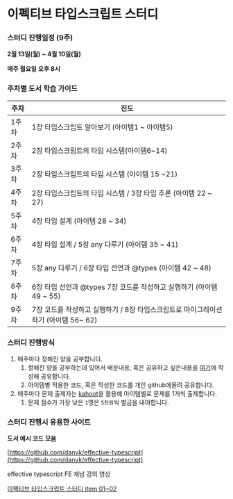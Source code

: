 # 이펙티브 타입스크립트 스터디

### 스터디 진행일정 (9주)

**2월 13일(월) ~ 4월 10일(월)**

**매주 월요일 오후 8시**

### 주차별 도서 **학습** 가이드


| 주차 | 진도 |
| --- | --- |
| 1주차 | 1장 타입스크립트 알아보기 (아이템1 ~ 아이템5)|
| 2주차 | 2장 타입스크립트의 타입 시스템(아이템6~14) |
| 3주차 | 2장 타입스크립트의 타입 시스템  (아이템 15 ~21)  |
| 4주차 | 2장 타입스크립트의 타입 시스템 / 3장 타입 추론  (아이템 22 ~ 27) |
| 5주차 | 4장 타입 설계 (아이템 28 ~ 34) |
| 6주차 | 4장 타입 설계 / 5장 any 다루기 (아이템 35 ~ 41)  |
| 7주차 | 5장 any 다루기 / 6장 타입 선언과 @types   (아이템 42 ~ 48)|
| 8주차 | 6장 타입 선언과 @types 7장 코드를 작성하고 실행하기 (아이템 49 ~ 55) |
| 9주차 | 7장 코드를 작성하고 실행하기 / 8장 타입스크립트로 마이그레이션 하기 (아이템 56~ 62) |

### 스터디 진행방식

1. 매주마다 정해진 양을 공부합니다.
    1. 정해진 양을 공부하는데 있어서 배운내용, 혹은 공유하고 싶은내용을 [여기](https://www.notion.so/a3dce1d0e69c4d0c9332fa1bac1372ba)에 작성해 공유합니다.
    2. 아이템별 적용한 코드, 혹은 작성한 코드를 개인 github에올려 공유합니다.
2. 매주마다 문제 출제자는 [kahoot](https://kahoot.com/)을 활용해 아이템별로 문제를 1개씩 출제합니다.
    1. 문제 점수가 가장 낮은 `1`명은 `5천원`씩 벌금을 내야합니다.


### 스터디 진행시 유용한 사이트

**도서 예시 코드 모음**

[https://github.com/danvk/effective-typescript](https://github.com/danvk/effective-typescript)

effective typescript FE 재남 강의 영상

[이펙티브 타입스크립트 스터디 item 01~02](https://www.youtube.com/watch?v=O4-8lQOZ2Tg&list=PLjQV3hketAJmXGaWCMGB9-085EiefWcyw)